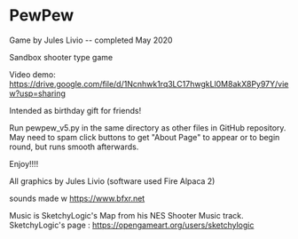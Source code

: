# PewPew
 Game by Jules Livio -- completed May 2020
 
 Sandbox shooter type game

 Video demo: https://drive.google.com/file/d/1Ncnhwk1rq3LC17hwgkLl0M8akX8Py97Y/view?usp=sharing

 Intended as birthday gift for friends!

 Run pewpew_v5.py in the same directory as other files in GitHub repository.
 May need to spam click buttons to get "About Page" to appear or to begin round, but runs smooth afterwards.


 Enjoy!!!!



 All graphics by Jules Livio (software used Fire Alpaca 2)
 
 sounds made w https://www.bfxr.net

 Music is SketchyLogic's Map from his NES Shooter Music track.
   SketchyLogic's page : https://opengameart.org/users/sketchylogic
 
